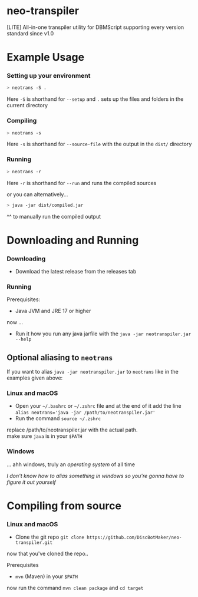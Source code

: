 # neo-transpiler
[LITE] All-in-one transpiler utility for DBMScript supporting every version standard since v1.0

# Example Usage

### Setting up your environment

```sh
> neotrans -S .
```
Here `-S` is shorthand for `--setup` and `.` sets up the files and folders in the current directory

### Compiling

```sh
> neotrans -s
```
Here `-s` is shorthand for `--source-file` with the output in the `dist/` directory

### Running

```sh
> neotrans -r
```

Here `-r` is shorthand for `--run` and runs the compiled sources

or you can alternatively...<br>

```sh
> java -jar dist/compiled.jar
```
^^ to manually run the compiled output

# Downloading and Running

### Downloading

- Download the latest release from the releases tab

### Running

Prerequisites:
- Java JVM and JRE 17 or higher

now ...

- Run it how you run any java jarfile with the `java -jar neotranspiler.jar --help`


## Optional aliasing to `neotrans`
If you want to alias `java -jar neotranspiler.jar` to `neotrans` like in the examples given above:

### Linux and macOS
- Open your `~/.bashrc` or `~/.zshrc` file and at the end of it add the line `alias neotrans='java -jar /path/to/neotranspiler.jar'`<br>
- Run the command `source ~/.zshrc`

replace /path/to/neotranspiler.jar with the actual path.<br>
make sure `java` is in your `$PATH`

### Windows
... ahh windows, truly an *operating system* of all time

*I don't know how to alias something in windows so you're gonna have to figure it out yourself*

# Compiling from source
### Linux and macOS
- Clone the git repo `git clone https://github.com/DiscBotMaker/neo-transpiler.git`

now that you've cloned the repo..

Prerequisites
- `mvn` (Maven) in your `$PATH`

now run the command `mvn clean package` and `cd target`

